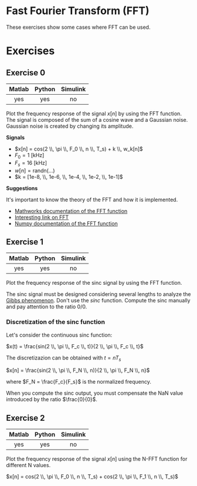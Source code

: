 Fast Fourier Transform (FFT)
===

These exercises show some cases where FFT can be used.

# Exercises

## Exercise 0

| **Matlab** | **Python** | **Simulink** |
|:----------:|:----------:|:------------:|
|     yes    |     yes    |      no      |

Plot the frequency response of the signal $x[n]$ by using the FFT function.
The signal is composed of the sum of a cosine wave and a Gaussian noise.
Gaussian noise is created by changing its amplitude.

**Signals**

- $x[n] = cos(2 \\, \pi \\, F_0 \\, n \\, T_s) + k \\, w_k[n]$
- $F_0 = 1$ [kHz]
- $F_s = 16$ [kHz]
- $w[n] = \mathrm{randn(...)}$
- $k = [1e-8,  \\, 1e-6,  \\, 1e-4,  \\, 1e-2,  \\, 1e-1]$

**Suggestions**

It's important to know the theory of the FFT and how it is implemented.
* [Mathworks documentation of the FFT function](https://it.mathworks.com/help/matlab/ref/fft.html)
* [Interesting link on FFT](https://it.mathworks.com/discovery/fft.html)
* [Numpy documentation of the FFT function](https://numpy.org/doc/stable/reference/generated/numpy.fft.fft.html)

## Exercise 1

| **Matlab** | **Python** | **Simulink** |
|:----------:|:----------:|:------------:|
|     yes    |     yes    |      no      |

Plot the frequency response of the sinc signal by using the FFT function.

The sinc signal must be designed considering several lengths to analyze the [Gibbs phenomenon](https://en.wikipedia.org/wiki/Gibbs_phenomenon).
Don't use the _sinc_ function. Compute the sinc manually and pay attention to the ratio 0/0.

### Discretization of the sinc function

Let's consider the continuous sinc function:

$x(t) = \frac{sin(2 \\, \pi \\, F_c \\, t)}{2 \\, \pi \\, F_c \\, t}$

The discretizazion can be obtained with $t=nT_s$

$x[n] = \frac{sin(2 \\, \pi \\, F_N \\, n)}{2 \\, \pi \\, F_N \\, n}$

where $F_N = \frac{F_c}{F_s}$ is the normalized frequency.

When you compute the sinc output, you must compensate the NaN value introduced by the ratio $\frac{0}{0}$.

## Exercise 2

| **Matlab** | **Python** | **Simulink** |
|:----------:|:----------:|:------------:|
|     yes    |     yes    |      no      |

Plot the frequency response of the signal $x[n]$ using the N-FFT function for different N values.

$x[n] = cos(2 \\, \pi \\, F_0 \\, n \\, T_s) + cos(2 \\, \pi \\, F_1 \\, n \\, T_s)$
